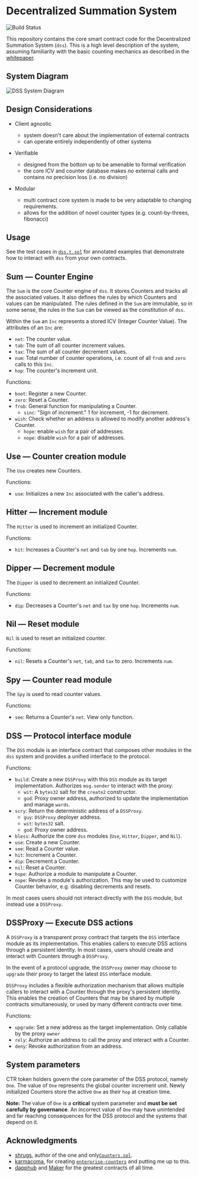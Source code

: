 # Decentralized Summation System

![Build Status](https://github.com/counterdao/dss/actions/workflows/.github/workflows/ci.yml/badge.svg?branch=main)

This repository contains the core smart contract code for the Decentralized
Summation System (`dss`). This is a high level description of the system, assuming
familiarity with the basic counting mechanics as described in the
[whitepaper](https://archive.org/details/arithmeticespri00peangoog/page/n6/mode/2up).

## System Diagram

![DSS System Diagram](/doc/dss-diagram.png?raw=true)

## Design Considerations

- Client agnostic
    - system doesn't care about the implementation of external contracts
    - can operate entirely independently of other systems

- Verifiable
    - designed from the bottom up to be amenable to formal verification
    - the core ICV and counter database makes *no* external calls and
      contains *no* precision loss (i.e. no division)

- Modular
    - multi contract core system is made to be very adaptable to changing
      requirements.
    - allows for the addition of novel counter types (e.g. count-by-threes, fibonacci)

## Usage

See the test cases
in [`dss.t.sol`](https://github.com/counterdao/dss/blob/30569b93c86f2ca70dcd45f3cb374829ac7abbfc/test/dss.t.sol#L76) for
annotated examples that demonstrate how to interact with `dss` from your own contracts.

## Sum — Counter Engine

The `Sum` is the core Counter engine of `dss`. It stores Counters and tracks
all the associated values. It also defines the rules by which Counters and values
can be manipulated. The rules defined in the `Sum` are immutable, so in some
sense, the rules in the `Sum` can be viewed as the constitution of `dss`.

Within the `Sum` an `Inc` represents a stored ICV (Integer Counter Value). The
attributes of an `Inc` are:

- `net`: The counter value.
- `tab`: The sum of all counter increment values.
- `tax`: The sum of all counter decrement values.
- `num`: Total number of counter operations, i.e. count of all `frob` and `zero` calls to this `Inc`.
- `hop`: The counter's increment unit.

Functions:

- `boot`: Register a new Counter.
- `zero`: Reset a Counter.
- `frob`: General function for manipulating a Counter.
    - `sinc`: "Sign of increment." 1 for increment, -1 for decrement.
- `wish`: Check whether an address is allowed to modify another address's Counter.
    - `hope`: enable `wish` for a pair of addresses.
    - `nope`: disable `wish` for a pair of addresses.

## Use — Counter creation module

The `Use` creates new Counters.

Functions:

- `use`: Initializes a new `Inc` associated with the caller's address.

## Hitter — Increment module

The `Hitter` is used to increment an initialized Counter.

Functions:

- `hit`: Increases a Counter's `net` and `tab` by one `hop`. Increments `num`.

## Dipper — Decrement module

The `Dipper` is used to decrement an initialized Counter.

Functions:

- `dip`: Decreases a Counter's `net` and `tax` by one `hop`. Increments `num`.

## Nil — Reset module

`Nil` is used to reset an initialized counter.

Functions:

- `nil`: Resets a Counter's `net`, `tab`, and `tax` to zero. Increments `num`.

## Spy — Counter read module

The `Spy` is used to read counter values.

Functions:

- `see`: Returns a Counter's `net`. View only function.

## DSS — Protocol interface module

The `DSS` module is an interface contract that composes other modules in
the `dss` system and provides a unified interface to the protocol.

Functions:

- `build`: Create a new `DSSProxy` with this `DSS` module as its target implementation. Authorizes
  `msg.sender` to interact with the proxy.
    - `wit`: A `bytes32` salt for the `create2` constructor.
    - `god`: Proxy owner address, authorized to update the implementation and manage `wards`.
- `scry`: Return the deterministic address of a `DSSProxy`.
    - `guy`: `DSSProxy` deployer address.
    - `wit`: `bytes32` salt.
    - `god`: Proxy owner address.
- `bless`: Authorize the core `dss` modules (`Use`, `Hitter`, `Dipper`, and `Nil`).
- `use`: Create a new Counter.
- `see`: Read a Counter value.
- `hit`: Increment a Counter.
- `dip`: Decrement a Counter.
- `nil`: Reset a Counter.
- `hope`: Authorize a module to manipulate a Counter.
- `nope`: Revoke a module's authorization. This may be used to customize Counter
  behavior, e.g. disabling decrements and resets.

In most cases users should not interact directly with the `DSS` module, but instead use a `DSSProxy`.

## DSSProxy — Execute DSS actions

A `DSSProxy` is a transparent proxy contract that targets the `DSS` interface module as its
implementation. This enables callers to execute DSS actions through a persistent identity.
In most cases, users should create and interact with Counters through a `DSSProxy`.

In the event of a protocol upgrade, the `DSSProxy` owner may choose to `upgrade` their proxy to
target the latest `DSS` interface module.

`DSSProxy` includes a flexible authorization mechanism that allows multiple callers to interact
with a Counter through the proxy's persistent identity. This enables the creation of Counters
that may be shared by multiple contracts simultaneously, or used by many different contracts
over time.

Functions:

- `upgrade`: Set a new address as the target implementation. Only callable by the proxy `owner`
- `rely`: Authorize an address to call the proxy and interact with a Counter.
- `deny`: Revoke authorization from an address.

## System parameters

CTR token holders govern the core parameter of the DSS protocol, namely `One`.
The value of `One` represents the global counter increment unit. Newly initialized Counters
store the active `One` as their `hop` at creation time.

**Note:** The value of `One` is a **critical** system parameter and **must be set carefully by governance**.
An incorrect value of `One` may have unintended and far reaching consequences for
the DSS protocol and the systems that depend on it.

## Acknowledgments

- [shrugs](https://github.com/shrugs), author of the one and
  only[`Counters.sol`](https://github.com/OpenZeppelin/openzeppelin-contracts/blob/master/contracts/utils/Counters.sol).
- [karmacoma](https://github.com/karmacoma-eth), for
  creating [`enterprise-counters`](https://github.com/karmacoma-eth/enterprise-counters) and putting me up to this.
- [dapphub](https://github.com/dapphub) and [Maker](https://github.com/makerdao) for the greatest contracts of all time.
